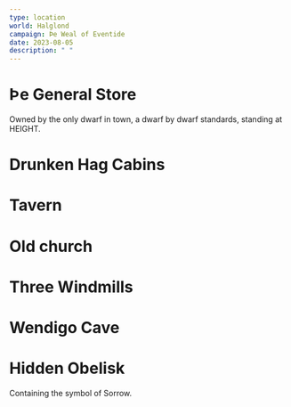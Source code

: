 ```yaml
---
type: location
world: Halglond
campaign: Þe Weal of Eventide 
date: 2023-08-05
description: " "
---
```

# Þe General Store
Owned by the only dwarf in town, a dwarf by dwarf standards, standing at HEIGHT.
# Drunken Hag Cabins
# Tavern
# Old church
# Three Windmills
# Wendigo Cave
# Hidden Obelisk
Containing the symbol of Sorrow.